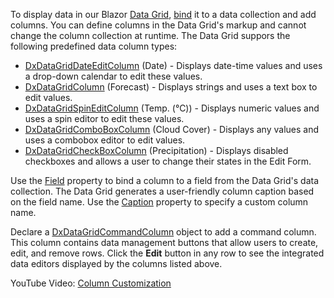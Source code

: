 To display data in our Blazor [Data Grid](https://docs.devexpress.com/Blazor/DevExpress.Blazor.DxDataGrid-1), [bind](BindGridtoData) it to a data collection and add columns. You can define columns in the Data Grid's markup and cannot change the column collection at runtime. The Data Grid suppors the following predefined data column types:

*   [DxDataGridDateEditColumn](https://docs.devexpress.com/Blazor/DevExpress.Blazor.DxDataGridDateEditColumn) (Date) - Displays date-time values and uses a drop-down calendar to edit these values.
*   [DxDataGridColumn](https://docs.devexpress.com/Blazor/DevExpress.Blazor.DxDataGridColumn) (Forecast) - Displays strings and uses a text box to edit values.
*   [DxDataGridSpinEditColumn](https://docs.devexpress.com/Blazor/DevExpress.Blazor.DxDataGridSpinEditColumn) (Temp. (℃)) - Displays numeric values and uses a spin editor to edit these values.
*   [DxDataGridComboBoxColumn](https://docs.devexpress.com/Blazor/DevExpress.Blazor.DxDataGridComboBoxColumn-1) (Cloud Cover) - Displays any values and uses a combobox editor to edit values.
*   [DxDataGridCheckBoxColumn](https://docs.devexpress.com/Blazor/DevExpress.Blazor.DxDataGridCheckBoxColumn) (Precipitation) - Displays disabled checkboxes and allows a user to change their states in the Edit Form.

Use the [Field](https://docs.devexpress.com/Blazor/DevExpress.Blazor.DxDataGridColumn.Field) property to bind a column to a field from the Data Grid's data collection. The Data Grid generates a user-friendly column caption based on the field name. Use the [Caption](https://docs.devexpress.com/Blazor/DevExpress.Blazor.DxDataGridColumn.Caption) property to specify a custom column name.

Declare a [DxDataGridCommandColumn](https://docs.devexpress.com/Blazor/DevExpress.Blazor.DxDataGridCommandColumn) object to add a command column. This column contains data management buttons that allow users to create, edit, and remove rows. Click the **Edit** button in any row to see the integrated data editors displayed by the columns listed above.

YouTube Video: [Column Customization](https://www.youtube.com/watch?v=FadGrIOBrrs&feature=youtu.be)
